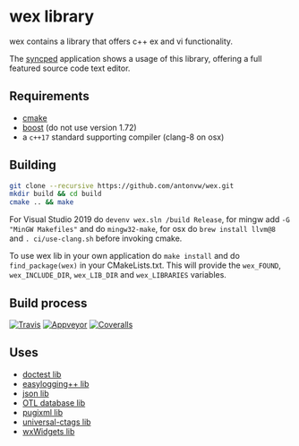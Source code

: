 # wex library

wex contains a library that offers c++ ex and vi functionality.

The [syncped](http://sourceforge.net/projects/syncped) application
shows a usage of this library, offering a full featured source code text editor.

## Requirements

- [cmake](http://www.cmake.org/)
- [boost](https://www.boost.org) (do not use version 1.72)
- a `c++17` standard supporting compiler (clang-8 on osx)

## Building

```bash
git clone --recursive https://github.com/antonvw/wex.git
mkdir build && cd build
cmake .. && make
```

For Visual Studio 2019 do
  `devenv wex.sln /build Release`,
for mingw add `-G "MinGW Makefiles"` and do `mingw32-make`, for osx do
`brew install llvm@8` and `. ci/use-clang.sh` before invoking cmake.

To use wex lib in your own application do `make install` and
do `find_package(wex)` in your CMakeLists.txt. This will provide the
`wex_FOUND`, `wex_INCLUDE_DIR`, `wex_LIB_DIR` and `wex_LIBRARIES` variables.

## Build process

  [![Travis](https://travis-ci.org/antonvw/wex.png?branch=develop)](https://travis-ci.org/antonvw/wex)
  [![Appveyor](https://ci.appveyor.com/api/projects/status/a346d8537whyrjev?svg=true)](https://ci.appveyor.com/project/antonvw/wex)
  [![Coveralls](https://coveralls.io/repos/antonvw/wex/badge.svg?branch=develop&service=github)](https://coveralls.io/github/antonvw/wex?branch=develop)

## Uses

- [doctest lib](https://github.com/onqtam/doctest)
- [easylogging++ lib](https://github.com/amrayn/easyloggingpp)
- [json lib](https://github.com/nlohmann/json)
- [OTL database lib](http://otl.sourceforge.net/)
- [pugixml lib](https://github.com/zeux/pugixml)
- [universal-ctags lib](https://github.com/universal-ctags/ctags)
- [wxWidgets lib](https://github.com/wxWidgets/wxWidgets/)
